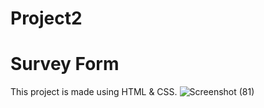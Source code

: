 # Project2
# Survey Form 
This project is made using HTML & CSS.
![Screenshot (81)](https://user-images.githubusercontent.com/72137517/129478039-e929a174-4609-4d03-af3b-70849c9b5fb4.png)


